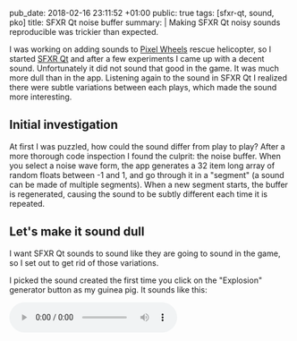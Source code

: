 pub_date: 2018-02-16 23:11:52 +01:00
public: true
tags: [sfxr-qt, sound, pko]
title: SFXR Qt noise buffer
summary: |
    Making SFXR Qt noisy sounds reproducible was trickier than expected.

I was working on adding sounds to [Pixel Wheels][] rescue helicopter, so I started [SFXR Qt][] and after a few experiments I came up with a decent sound. Unfortunately it did not sound that good in the game. It was much more dull than in the app. Listening again to the sound in SFXR Qt I realized there were subtle variations between each plays, which made the sound more interesting.

[Pixel Wheels]: /projects/pixelwheels/
[SFXR Qt]: https://github.com/agateau/sfxr-qt

## Initial investigation

At first I was puzzled, how could the sound differ from play to play? After a more thorough code inspection I found the culprit: the noise buffer. When you select a noise wave form, the app generates a 32 item long array of random floats between -1 and 1, and go through it in a "segment" (a sound can be made of multiple segments). When a new segment starts, the buffer is regenerated, causing the sound to be subtly different each time it is repeated.

## Let's make it sound dull

I want SFXR Qt sounds to sound like they are going to sound in the game, so I set out to get rid of those variations.

I picked the sound created the first time you click on the "Explosion" generator button as my guinea pig. It sounds like this:

<audio src="reference.wav" controls>

My first fix attempt was to create a long buffer with as many items as there are samples in the sound, and reuse it as the sound was being replayed. That failed: the noise was much more high pitched.

<audio src="high-pitched.wav" controls>

Debugging random noise buffers is hard, or at least, I am not used to working on this kind of topics. One change I made to make behaviors more deterministic was to make the noise buffer generators of both the master branch and my work branch use their own, fixed random seed, separated from the seed used by the generator buttons. This made it possible to compare the sounds generated by running both versions side by side.

I could hear the difference but I was getting nowhere, why did my noise buffer sound differently than the original implementation? And then I had a revelation: the original buffer contains 32 items, and the code using it looks like this:

.. sourcecode:: c++

    sample = noise_buffer[phase * 32 / period];

Where `period` is the duration of the current segment, and `phase` is the sample index in the segment.

As you can see, there is no modulo: the noise buffer is *stretched* to fill the segment. This means that each value in the buffer is used `period / 32` times consecutively before the next value is used. Using the same noise values longer means less variations, which translate into lower pitched noises.

![Comparison of the two generated noises](noises.png)

Armed with this revelation, I reworked the code to use a fixed 32 item buffer and reuse it between segments. The result was less high pitched, but it was also a lot less noisy:

<audio src="low-waves.wav" controls>

More head scratching led to the second revelation: reusing the same noise buffer across segments caused the creation of regular waves with a frequency of `1 / period`. The buffer needs to contain different values for each segments to avoid creating those low frequency waves.

My third implementation fixed this by creating a list of 32 item noise buffers, one for each segment, and reusing the same list each time the sound is replayed. This finally produced the same result as the original. Victory!

## Simplifying

Using a list of buffers worked, but it felt over-complicated. My first simplification attempt was to use one long buffer again, but go through it by slices of 32 items. That worked, but the code was not much simpler.

I eventually came up with a simpler approach: what I needed was a random value generator which returned the same value for `period / 32` calls, and which could be reset to produce the same pseudo-random sequence each time the sound restarts. This can be implemented by keeping the last value returned and changing it at the right time. Reproducibility can be achieved by resetting the random seed each time the sound restarts. I implemented this in a NoiseGenerator class:

.. sourcecode:: c++

    // Header
    class NoiseGenerator {
    public:
        explicit NoiseGenerator(int sampleCount);
        void reset();
        float get(float alpha);
    private:
        const int mSampleCount;
        unsigned int mRandomSeed = 0;
        int mLastIndex = -1;
        float mLastValue = 0;

        float randomRange(float range);
    };

    // Implementation
    NoiseGenerator::NoiseGenerator(int sampleCount)
        : mSampleCount(sampleCount) {
    }

    void NoiseGenerator::reset() {
        mRandomSeed = 0;
        mLastIndex = -1;
    }

    float NoiseGenerator::get(float alpha) {
        int index = mSampleCount * alpha;
        if (index != mLastIndex) {
            mLastIndex = index;
            mLastValue = randomRange(2.0f) - 1.0f;
        }
        return mLastValue;
    }

    float NoiseGenerator::randomRange(float range) {
        return rand_r(&mRandomSeed) / float(RAND_MAX) * range;
    }

## Back to this helicopter sound

Now that I can trust SFXR Qt to play sounds faithfully, the next step is ironically to make it capable of producing the sound it produced before by accident, but this time in a way which can be used in Pixel Wheels. To do so I plan to add an option to set a number of repeats so that it can generate N times the same sound with noise variations. But that's a story for another week...
